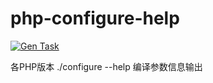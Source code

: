 # php-configure-help

[![Gen Task](https://github.com/0xbyc/php-configure-help/actions/workflows/gen.yml/badge.svg?branch=main)](https://github.com/0xbyc/php-configure-help/actions/workflows/gen.yml)

各PHP版本 ./configure --help 编译参数信息输出
